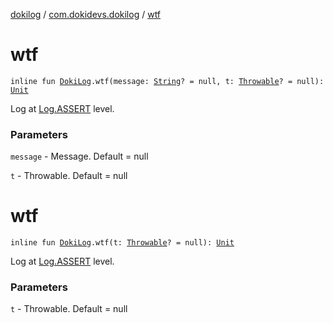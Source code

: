 [dokilog](../index.md) / [com.dokidevs.dokilog](index.md) / [wtf](./wtf.md)

# wtf

`inline fun `[`DokiLog`](-doki-log/index.md)`.wtf(message: `[`String`](https://kotlinlang.org/api/latest/jvm/stdlib/kotlin/-string/index.html)`? = null, t: `[`Throwable`](https://kotlinlang.org/api/latest/jvm/stdlib/kotlin/-throwable/index.html)`? = null): `[`Unit`](https://kotlinlang.org/api/latest/jvm/stdlib/kotlin/-unit/index.html)

Log at [Log.ASSERT](https://developer.android.com/reference/android/util/Log.html#ASSERT) level.

### Parameters

`message` - Message. Default = null

`t` - Throwable. Default = null

# wtf

`inline fun `[`DokiLog`](-doki-log/index.md)`.wtf(t: `[`Throwable`](https://kotlinlang.org/api/latest/jvm/stdlib/kotlin/-throwable/index.html)`? = null): `[`Unit`](https://kotlinlang.org/api/latest/jvm/stdlib/kotlin/-unit/index.html)

Log at [Log.ASSERT](https://developer.android.com/reference/android/util/Log.html#ASSERT) level.

### Parameters

`t` - Throwable. Default = null